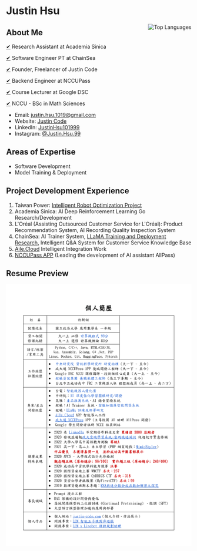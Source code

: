 # Justin Hsu

<a href="https://github.com/JustinHsu1019/JustinHsu1019/blob/main/Top_Lang.md">
  <img align="right" src="https://justinhsu-stats.vercel.app/api/top-langs/?username=JustinHsu1019&hide=html" alt="Top Languages" />
</a>

## About Me

[✔](https://iis.sinica.edu.tw/zh/index.html) Research Assistant at Academia Sinica

[✔](https://www.chainsea.com.tw) Software Engineer PT at ChainSea

[✔](https://www.tasker.com.tw/workroom/Gm0Pr0) Founder, Freelancer of Justin Code

[✔](https://nccupass.com) Backend Engineer at NCCUPass

[✔](https://gdsc.community.dev/national-chengchi-university) Course Lecturer at Google DSC

[✔](https://ms.nccu.edu.tw) NCCU - BSc in Math Sciences

- Email: [justin.hsu.1019@gmail.com](mailto:justin.hsu.1019@gmail.com)
- Website: [Justin Code](https://justin-code.com)
- LinkedIn: [JustinHsu101999](https://www.linkedin.com/in/justinhsu101999/)
- Instagram: [@Justin.Hsu.99](https://www.instagram.com/justin.hsu.99/)

## Areas of Expertise

- Software Development 
- Model Training & Deployment 

## Project Development Experience
1. Taiwan Power: [Intelligent Robot Optimization Project](https://smartrobot.taipower.com.tw/Webhook/?eservice=TPCWEB)
2. Academia Sinica: AI Deep Reinforcement Learning Go Research/Development
3. L'Oréal (Assisting Outsourced Customer Service for L'Oréal): Product Recommendation System, AI Recording Quality Inspection System
4. ChainSea: AI Trainer System, [LLaMA Training and Deployment Research](https://github.com/JustinHsu1019/LLaMA-Deploy-Train), Intelligent Q&A System for Customer Service Knowledge Base
5. [Aile.Cloud](https://www.aile.cloud/) Intelligent Integration Work
6. [NCCUPass APP](https://nccupass.com/) (Leading the development of AI assistant AllPass)

## Resume Preview

<a href="https://github.com/JustinHsu1019/JustinHsu1019/raw/main/JustinHsu_Resume.pdf">
  <img src="https://github.com/JustinHsu1019/JustinHsu1019/raw/main/JustinHsu_Resume.png" alt="Justin Hsu Resume Preview" />
</a>
